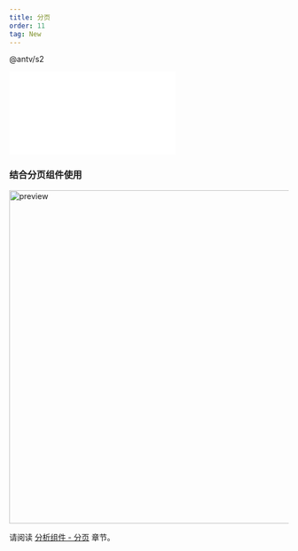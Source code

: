```yaml
---
title: 分页
order: 11
tag: New
---
```


<Badge>@antv/s2</Badge>

<embed src="@/docs/common/pagination.zh.md"></embed>

### 结合分页组件使用

<img src="https://gw.alipayobjects.com/zos/antfincdn/LVw2QOvjgW/b1563a7b-4070-4d61-a18b-6558e2c5b27b.png" width="600"  alt="preview" />

请阅读 [分析组件 - 分页](/manual/advanced/analysis/pagination) 章节。
